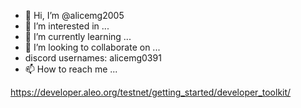 - 👋 Hi, I’m @alicemg2005
- 👀 I’m interested in ...
- 🌱 I’m currently learning ...
- 💞️ I’m looking to collaborate on ...
-   discord usernames: alicemg0391
-  📫 How to reach me ...

<!---
alicemg2005/alicemg2005 is a ✨ special ✨ repository because its `README.md` (this file) appears on your GitHub profile.
You can click the Preview link to take a look at your changes.
--->
https://developer.aleo.org/testnet/getting_started/developer_toolkit/
